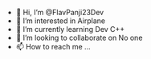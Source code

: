 - 👋 Hi, I’m @FlavPanji23Dev
- 👀 I’m interested in Airplane
- 🌱 I’m currently learning Dev C++
- 💞️ I’m looking to collaborate on No one
- 📫 How to reach me ...

<!---
FlavPanji23Dev/FlavPanji23Dev is a ✨ special ✨ repository because its `README.md` (this file) appears on your GitHub profile.
You can click the Preview link to take a look at your changes.
--->
